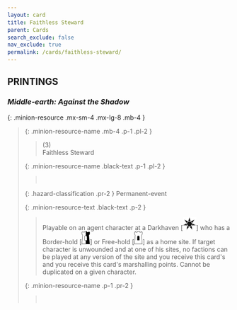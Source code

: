 ```yaml
---
layout: card
title: Faithless Steward
parent: Cards
search_exclude: false
nav_exclude: true
permalink: /cards/faithless-steward/
---
```


## PRINTINGS


### _Middle-earth: Against the Shadow_

{: .minion-resource .mx-sm-4 .mx-lg-8 .mb-4 }
> {: .minion-resource-name .mb-4 .p-1 .pl-2 }
> > <div class="hazard-mp">(3)</div>
> > <div class="card-name">Faithless Steward</div>
>
> {: .minion-resource-name .black-text .p-1 .pl-2 }
> > &nbsp;
>
> {: .hazard-classification .pr-2 }
> Permanent-event
>
> {: .minion-resource-text .black-text .p-2 }
> > Playable on an agent character at a Darkhaven \[![](/assets/images/dark-haven.svg)] who has a Border-hold \[![](/assets/images/border-hold.svg)] or Free-hold \[![](/assets/images/free-hold.svg)] as a home site. If target character is unwounded and at one of his sites, no factions can be played at any version of the site and you receive this card's and you receive this card's marshalling points. Cannot be duplicated on a given character. 
> 
> {: .minion-resource-name .p-1 .pr-2 }
> > <div class="card-shield"></div>
> > <div class="card-corruption-white">&nbsp;</div>

